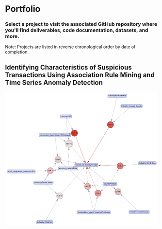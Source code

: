 # Portfolio
### Select a project to visit the associated GitHub repository where you'll find deliverables, code documentation, datasets, and more.
Note: Projects are listed in reverse chronological order by date of completion.

## Identifying Characteristics of Suspicious Transactions Using Association Rule Mining and Time Series Anomaly Detection
<a href="https://github.com/BryanJacobs02/info523-final-project">
  <img src="assets/img/info_523_project_image.png" alt="Project Description" />
</a>
